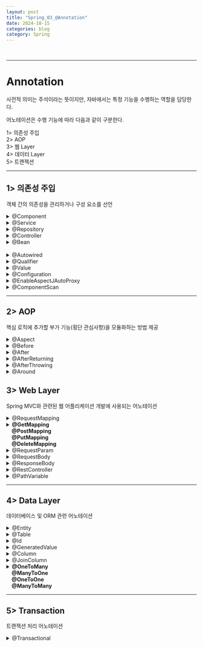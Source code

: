 ```yaml
---
layout: post
title: "Spring_03_@Annotation"
date: 2024-10-15
categories: blog
category: Spring
---
```


<br>

---
# Annotation
사전적 의미는 주석이라는 뜻이지만, 자바에서는 특정 기능을 수행하는 역할을 담당한다. <br>

어노테이션은 수행 기능에 따라 다음과 같이 구분한다.<br>
> 
1> 의존성 주입 <br>
2> AOP <br>
3> 웹 Layer <br>
4> 데이터 Layer <br>
5> 트랜젝션 <br>

<hr>

## 1> 의존성 주입
객체 간의 의존성을 관리하거나 구성 요소를 선언 <br>


<details>
<summary class="summary-title">@Component</summary>
<li>org.springframework.stereotype.Component</li>
<li>의존성 주입을 위한 기본 Annotation</li>
<li>개발자가 직접 작성한 Class를 Bean으로 등록하기 위한 어노테이션</li>
<li>@Configuration의 @ComponentScan을 통해 자동으로 검색되어 Bean으로 등록된다.</li>
<details>
<summary>예시</summary>
<div markdown="1">

```java
@Component
public class ComponentClass {
	
}
```
</div>
</details>
</details>

<details>
<summary class="summary-title">@Service</summary>
<li>org.springframework.stereotype.Service</li>
<li>비즈니스 로직을 수행하는 Component</li>
<li>@Component와 동일하게 동작하지만 비즈니스 로직을 수행하는 클래스임을 명시할 때 작성한다.</li>
<details>
<summary>API 내용 확인</summary>
<div markdown="1">

```java

```
</div>
</details>
</details>

<details>
<summary class="summary-title">@Repository</summary>
<li>org.springframework.stereotype.Repository</li>
<li>DAO _ DB와의 상호작용을 담당</li>
<li>예외 변환 (Exception Translation)</li>
<details>
<summary>API 내용 확인</summary>
<div markdown="1">

```java

```
</div>
</details>
</details>

<details>
<summary class="summary-title">@Controller</summary>
<li>org.springframework.stereotype.Controller</li>
<li>Spring MVC Controller 클래스</li>
<li>요청 처리 & 응답 반환</li>
<li>@RequestMapping과 함께 쓰인다.</li>
<details>
<summary>API 내용 확인</summary>
<div markdown="1">

```java

```
</div>
</details>
</details>





<details>
<summary class="summary-title">@Bean</summary>
<li>org.springframework.context.annotation.Bean</li>
<li>개발자가 직접 제어가 불가능한 외부 라이브러리 등을 Bean으로 만들 때 사용되는 어노테이션</li>
<details>
<summary>API 내용 확인</summary>
<div markdown="1">

```java

```
</div>
</details>
</details>

<br>

<details>
<summary class="summary-title">@Autowired</summary>
<li>org.springframework.beans.factory.annotation.Autowired</li>
<li></li>
<details>
<summary>API 내용 확인</summary>
<div markdown="1">

```java

```
</div>
</details>
</details>


<details>
<summary class="summary-title">@Qualifier</summary>
<li>org.springframework.beans.factory.annotation.Qualifier</li>
<li></li>
<details>
<summary>API 내용 확인</summary>
<div markdown="1">

```java

```
</div>
</details>
</details>


<details>
<summary class="summary-title">@Value</summary>
<li>org.springframework.beans.factory.annotation.Value</li>
<li></li>
<details>
<summary>API 내용 확인</summary>
<div markdown="1">

```java

```
</div>
</details>
</details>





<!-- 
<table>
    <thead>
        <tr>
            <th></th><th></th><th></th>
        </tr>
        <tr>
            <th>Stereotype</th>
            <th>특징</th>
            <th></th>
        </tr>
    </thead>
    <tbody>
        <tr>
            <td>@Component</td>
            <td>스프링 빈으로 등록하겠다는 표시</td>
            <td>ApplicationContext -> 컨테이너가 빈으로 등록</td>
        </tr>
        <tr>
            <td>@Service</td>
            <td>비즈니스 로직을 수행하는 Component</td>
            <td></td>
        </tr>
        <tr>
            <td>@Repository</td>
            <td>DB와 상호작용을 담당하는 Component<br>(Persistance, DAO)</td>
            <td>DB 예외 : Spring based Unchecked Exception</td>
        </tr>
        <tr>
            <td>@Controller</td>
            <td>프레젠테이션 로직을 수행하는 Component</td>
            <td>MVC 컨트롤러 : 요청 처리 & 응답 반환</td>
        </tr>
    </tbody>
    <thead>
        <tr>
            <th></th><th></th><th></th>
        </tr>
    </thead>
</table> 
-->




<details>
<summary class="summary-title">@Configuration</summary>
<li></li>
<li></li>
<details>
<summary>API 내용 확인</summary>
<div markdown="1">

```java

```
</div>
</details>
</details>


<details>
<summary class="summary-title">@EnableAspectJAutoProxy</summary>
<li></li>
<li></li>
<details>
<summary>API 내용 확인</summary>
<div markdown="1">

```java

```
</div>
</details>
</details>



<details>
<summary class="summary-title">@ComponentScan</summary>
<li>패키지를 설정하여 패키지 내 컴포넌트 스캔</li>
<li></li>
<details>
<summary>View Comments</summary>
<div markdown="1">

```java
/*
 * Copyright 2002-2023 the original author or authors.
 *
 * Licensed under the Apache License, Version 2.0 (the "License");
 * you may not use this file except in compliance with the License.
 * You may obtain a copy of the License at
 *
 *      https://www.apache.org/licenses/LICENSE-2.0
 *
 * Unless required by applicable law or agreed to in writing, software
 * distributed under the License is distributed on an "AS IS" BASIS,
 * WITHOUT WARRANTIES OR CONDITIONS OF ANY KIND, either express or implied.
 * See the License for the specific language governing permissions and
 * limitations under the License.
 */

package org.springframework.context.annotation;

import java.lang.annotation.Documented;
import java.lang.annotation.ElementType;
import java.lang.annotation.Repeatable;
import java.lang.annotation.Retention;
import java.lang.annotation.RetentionPolicy;
import java.lang.annotation.Target;

import org.springframework.beans.factory.support.BeanNameGenerator;
import org.springframework.core.annotation.AliasFor;
import org.springframework.core.type.filter.TypeFilter;

/**
 * Configures component scanning directives for use with {@link Configuration @Configuration}
 * classes.
 *
 * <p>Provides support comparable to Spring's {@code <context:component-scan>}
 * XML namespace element.
 *
 * <p>Either {@link #basePackageClasses} or {@link #basePackages} (or its alias
 * {@link #value}) may be specified to define specific packages to scan. If specific
 * packages are not defined, scanning will occur recursively beginning with the
 * package of the class that declares this annotation.
 *
 * <p>Note that the {@code <context:component-scan>} element has an
 * {@code annotation-config} attribute; however, this annotation does not. This is because
 * in almost all cases when using {@code @ComponentScan}, default annotation config
 * processing (e.g. processing {@code @Autowired} and friends) is assumed. Furthermore,
 * when using {@link AnnotationConfigApplicationContext}, annotation config processors are
 * always registered, meaning that any attempt to disable them at the
 * {@code @ComponentScan} level would be ignored.
 *
 * <p>See {@link Configuration @Configuration}'s Javadoc for usage examples.
 *
 * <p>{@code @ComponentScan} can be used as a <em>{@linkplain Repeatable repeatable}</em>
 * annotation. {@code @ComponentScan} may also be used as a <em>meta-annotation</em>
 * to create custom <em>composed annotations</em> with attribute overrides.
 *
 * <p>Locally declared {@code @ComponentScan} annotations always take precedence
 * over and effectively <em>hide</em> {@code @ComponentScan} meta-annotations,
 * which allows explicit local configuration to override configuration that is
 * <em>meta-present</em> (including composed annotations meta-annotated with
 * {@code @ComponentScan}).
 *
 * @author Chris Beams
 * @author Juergen Hoeller
 * @author Sam Brannen
 * @since 3.1
 * @see Configuration
 */
@Retention(RetentionPolicy.RUNTIME)
@Target(ElementType.TYPE)
@Documented
@Repeatable(ComponentScans.class)
public @interface ComponentScan {

	/**
	 * Alias for {@link #basePackages}.
	 * <p>Allows for more concise annotation declarations if no other attributes
	 * are needed &mdash; for example, {@code @ComponentScan("org.my.pkg")}
	 * instead of {@code @ComponentScan(basePackages = "org.my.pkg")}.
	 */
	@AliasFor("basePackages")
	String[] value() default {};

	/**
	 * Base packages to scan for annotated components.
	 * <p>{@link #value} is an alias for (and mutually exclusive with) this
	 * attribute.
	 * <p>Use {@link #basePackageClasses} for a type-safe alternative to
	 * String-based package names.
	 */
	@AliasFor("value")
	String[] basePackages() default {};

	/**
	 * Type-safe alternative to {@link #basePackages} for specifying the packages
	 * to scan for annotated components. The package of each class specified will be scanned.
	 * <p>Consider creating a special no-op marker class or interface in each package
	 * that serves no purpose other than being referenced by this attribute.
	 */
	Class<?>[] basePackageClasses() default {};

	/**
	 * The {@link BeanNameGenerator} class to be used for naming detected components
	 * within the Spring container.
	 * <p>The default value of the {@link BeanNameGenerator} interface itself indicates
	 * that the scanner used to process this {@code @ComponentScan} annotation should
	 * use its inherited bean name generator, e.g. the default
	 * {@link AnnotationBeanNameGenerator} or any custom instance supplied to the
	 * application context at bootstrap time.
	 * @see AnnotationConfigApplicationContext#setBeanNameGenerator(BeanNameGenerator)
	 * @see AnnotationBeanNameGenerator
	 * @see FullyQualifiedAnnotationBeanNameGenerator
	 */
	Class<? extends BeanNameGenerator> nameGenerator() default BeanNameGenerator.class;

	/**
	 * The {@link ScopeMetadataResolver} to be used for resolving the scope of detected components.
	 */
	Class<? extends ScopeMetadataResolver> scopeResolver() default AnnotationScopeMetadataResolver.class;

	/**
	 * Indicates whether proxies should be generated for detected components, which may be
	 * necessary when using scopes in a proxy-style fashion.
	 * <p>The default is defer to the default behavior of the component scanner used to
	 * execute the actual scan.
	 * <p>Note that setting this attribute overrides any value set for {@link #scopeResolver}.
	 * @see ClassPathBeanDefinitionScanner#setScopedProxyMode(ScopedProxyMode)
	 */
	ScopedProxyMode scopedProxy() default ScopedProxyMode.DEFAULT;

	/**
	 * Controls the class files eligible for component detection.
	 * <p>Consider use of {@link #includeFilters} and {@link #excludeFilters}
	 * for a more flexible approach.
	 */
	String resourcePattern() default ClassPathScanningCandidateComponentProvider.DEFAULT_RESOURCE_PATTERN;

	/**
	 * Indicates whether automatic detection of classes annotated with {@code @Component}
	 * {@code @Repository}, {@code @Service}, or {@code @Controller} should be enabled.
	 */
	boolean useDefaultFilters() default true;

	/**
	 * Specifies which types are eligible for component scanning.
	 * <p>Further narrows the set of candidate components from everything in {@link #basePackages}
	 * to everything in the base packages that matches the given filter or filters.
	 * <p>Note that these filters will be applied in addition to the default filters, if specified.
	 * Any type under the specified base packages which matches a given filter will be included,
	 * even if it does not match the default filters (i.e. is not annotated with {@code @Component}).
	 * @see #resourcePattern()
	 * @see #useDefaultFilters()
	 */
	Filter[] includeFilters() default {};

	/**
	 * Specifies which types are not eligible for component scanning.
	 * @see #resourcePattern
	 */
	Filter[] excludeFilters() default {};

	/**
	 * Specify whether scanned beans should be registered for lazy initialization.
	 * <p>Default is {@code false}; switch this to {@code true} when desired.
	 * @since 4.1
	 */
	boolean lazyInit() default false;


	/**
	 * Declares the type filter to be used as an {@linkplain ComponentScan#includeFilters
	 * include filter} or {@linkplain ComponentScan#excludeFilters exclude filter}.
	 */
	@Retention(RetentionPolicy.RUNTIME)
	@Target({})
	@interface Filter {

		/**
		 * The type of filter to use.
		 * <p>Default is {@link FilterType#ANNOTATION}.
		 * @see #classes
		 * @see #pattern
		 */
		FilterType type() default FilterType.ANNOTATION;

		/**
		 * Alias for {@link #classes}.
		 * @see #classes
		 */
		@AliasFor("classes")
		Class<?>[] value() default {};

		/**
		 * The class or classes to use as the filter.
		 * <p>The following table explains how the classes will be interpreted
		 * based on the configured value of the {@link #type} attribute.
		 * <table border="1">
		 * <tr><th>{@code FilterType}</th><th>Class Interpreted As</th></tr>
		 * <tr><td>{@link FilterType#ANNOTATION ANNOTATION}</td>
		 * <td>the annotation itself</td></tr>
		 * <tr><td>{@link FilterType#ASSIGNABLE_TYPE ASSIGNABLE_TYPE}</td>
		 * <td>the type that detected components should be assignable to</td></tr>
		 * <tr><td>{@link FilterType#CUSTOM CUSTOM}</td>
		 * <td>an implementation of {@link TypeFilter}</td></tr>
		 * </table>
		 * <p>When multiple classes are specified, <em>OR</em> logic is applied
		 * &mdash; for example, "include types annotated with {@code @Foo} OR {@code @Bar}".
		 * <p>Custom {@link TypeFilter TypeFilters} may optionally implement any of the
		 * following {@link org.springframework.beans.factory.Aware Aware} interfaces, and
		 * their respective methods will be called prior to {@link TypeFilter#match match}:
		 * <ul>
		 * <li>{@link org.springframework.context.EnvironmentAware EnvironmentAware}</li>
		 * <li>{@link org.springframework.beans.factory.BeanFactoryAware BeanFactoryAware}
		 * <li>{@link org.springframework.beans.factory.BeanClassLoaderAware BeanClassLoaderAware}
		 * <li>{@link org.springframework.context.ResourceLoaderAware ResourceLoaderAware}
		 * </ul>
		 * <p>Specifying zero classes is permitted but will have no effect on component
		 * scanning.
		 * @since 4.2
		 * @see #value
		 * @see #type
		 */
		@AliasFor("value")
		Class<?>[] classes() default {};

		/**
		 * The pattern (or patterns) to use for the filter, as an alternative
		 * to specifying a Class {@link #value}.
		 * <p>If {@link #type} is set to {@link FilterType#ASPECTJ ASPECTJ},
		 * this is an AspectJ type pattern expression. If {@link #type} is
		 * set to {@link FilterType#REGEX REGEX}, this is a regex pattern
		 * for the fully-qualified class names to match.
		 * @see #type
		 * @see #classes
		 */
		String[] pattern() default {};

	}

}
```
</div>
</details>

<div markdown="1">

```java
package org.springframework.context.annotation;
@Retention(RetentionPolicy.RUNTIME)
@Target(ElementType.TYPE)
@Documented
@Repeatable(ComponentScans.class)
public @interface ComponentScan {

    /**
     * Alias for {@link #basePackages}.
     * <p>Allows for more concise annotation declarations if no other attributes
     * are needed &mdash; for example, {@code @ComponentScan("org.my.pkg")}
     * instead of {@code @ComponentScan(basePackages = "org.my.pkg")}.
     */
    @AliasFor("basePackages")
    String[] value() default {};

    /**
     * Base packages to scan for annotated components.
     * <p>{@link #value} is an alias for (and mutually exclusive with) this
     * attribute.
     * <p>Use {@link #basePackageClasses} for a type-safe alternative to
     * String-based package names.
     */
    @AliasFor("value")
    String[] basePackages() default {};
```
</div>
</details>

<hr>

## 2> AOP
핵심 로직에 추가할 부가 기능(횡단 관심사항)을 모듈화하는 방법 제공


<details>
<summary class="summary-title">@Aspect</summary>
<li>org.springframework.stereotype.Aspect</li>
<li>AOP에서 사용하는 관점(Aspect)을 정의하는 클래스</li>
<li>포인트컷(Pointcut)과 어드바이스(Advice)를 포함</li>
<details>
<summary>API 내용 확인</summary>
<div markdown="1">

```java

```
</div>
</details>
</details>


<details>
<summary class="summary-title">@Before</summary>
<li></li>
<details>
<summary>API 내용 확인</summary>
<div markdown="1">

```java

```
</div>
</details>
</details>


<details>
<summary class="summary-title">@After</summary>
<li></li>
<details>
<summary>API 내용 확인</summary>
<div markdown="1">

```java

```
</div>
</details>
</details>


<details>
<summary class="summary-title">@AfterReturning</summary>
<li></li>
<details>
<summary>API 내용 확인</summary>
<div markdown="1">

```java

```
</div>
</details>
</details>


<details>
<summary class="summary-title">@AfterThrowing</summary>
<li></li>
<details>
<summary>API 내용 확인</summary>
<div markdown="1">

```java

```
</div>
</details>
</details>


<details>
<summary class="summary-title">@Around</summary>
<li>메서드 실행 전후 로직 실행</li>
<li>메서드 실행을 가로채고 제어</li>
<details>
<summary>API 내용 확인</summary>
<div markdown="1">

```java

```
</div>
</details>
</details>



## 3> Web Layer
Spring MVC와 관련된 웹 어플리케이션 개발에 사용되는 어노테이션


<details>
<summary class="summary-title">@RequestMapping</summary>
<li>org.springframework.web.bind.annotation.RequestMapping</li>
<li>HTTP 요청을 특정 메서드 또는 클래스에 매핑</li>
<li>GET, POST 등 요청 처리</li>
<details>
<summary>API 내용 확인</summary>
<div markdown="1">

```java

```
</div>
</details>
</details>


<details>
<summary>
<b>@GetMapping<br>
&emsp;@PostMapping<br>
&emsp;@PutMapping<br>
&emsp;@DeleteMapping</b></summary>
<li>org.springframework.web.bind.annotation.GetMapping</li>
&emsp; org.springframework.web.bind.annotation.PostMapping <br>
&emsp; org.springframework.web.bind.annotation.PutMapping <br>
&emsp; org.springframework.web.bind.annotation.DeleteMapping <br>
<details>
<summary>API 내용 확인</summary>
<div markdown="1">

```java

```
</div>
</details>
</details>


<details>
<summary class="summary-title">@RequestParam</summary>
<li>org.springframework.web.bind.annotation.RequestParam</li>
<li></li>
<details>
<summary>API 내용 확인</summary>
<div markdown="1">

```java

```
</div>
</details>
</details>


<details>
<summary class="summary-title">@RequestBody</summary>
<li>org.springframework.web.bind.annotation.RequestBod</li>
<li>HTTP 요청 본문을 객체로 변환하여 받을 때 사용</li>
<details>
<summary>API 내용 확인</summary>
<div markdown="1">

```java

```
</div>
</details>
</details>


<details>
<summary class="summary-title">@ResponseBody</summary>
<li>org.springframework.web.bind.annotation.ResponseBody</li>
<li>메서드 반환값을 응답 본문에 직접 넣어 반환</li>
<details>
<summary>API 내용 확인</summary>
<div markdown="1">

```java

```
</div>
</details>
</details>


<details>
<summary class="summary-title">@RestController</summary>
<li>org.springframework.web.bind.annotation.RestController</li>
<li>@Controller + @ResponseBody</li>
<li>JSON 또는 XML 형식의 데이터를 반환하는 컨트롤러</li>
<details>
<summary>API 내용 확인</summary>
<div markdown="1">

```java

```
</div>
</details>
</details>


<details>
<summary class="summary-title">@PathVariable</summary>
<li>org.springframework.web.bind.annotation.PathVariable</li>
<li>URI 경로의 변수 값을 메서드 매개변수로 전달</li>
<details>
<summary>API 내용 확인</summary>
<div markdown="1">

```java

```
</div>
</details>
</details>

<hr>

## 4> Data Layer

데이터베이스 및 ORM 관련 어노테이션 <br>


<details>
<summary class="summary-title">@Entity</summary>
<li>javax.persistence.Entity</li>
<li>JPA</li>
<li>DB 테이블과 매핑</li>
<details>
<summary>API 내용 확인</summary>
<div markdown="1">

```java

```
</div>
</details>
</details>


<details>
<summary class="summary-title">@Table</summary>
<li>javax.persistence.Table</li>
<li>엔티티 클래스가 매핑될 데이터베이스의 테이블</li>
<details>
<summary>API 내용 확인</summary>
<div markdown="1">

```java

```
</div>
</details>
</details>


<details>
<summary class="summary-title">@Id</summary>
<li>javax.persistence.Id</li>
<li>엔티티의 기본 키(PK)</li>
<details>
<summary>API 내용 확인</summary>
<div markdown="1">

```java

```
</div>
</details>
</details>


<details>
<summary class="summary-title">@GeneratedValue</summary>
<li>javax.persistence.GeneratedValue</li>
<li>기본 키 값을 자동으로 생성</li>
<details>
<summary>API 내용 확인</summary>
<div markdown="1">

```java

```
</div>
</details>
</details>


<details>
<summary class="summary-title">@Column</summary>
<li>javax.persistence.Column</li>
<li>엔티티 클래스의 필드를 테이블의 컬럼에 매핑</li>
<details>
<summary>API 내용 확인</summary>
<div markdown="1">

```java

```
</div>
</details>
</details>


<details>
<summary class="summary-title">@JoinColumn</summary>
<li>javax.persistence.JoinColumn</li>
<li>테이블 조인 (외래 키 참조)</li>
<details>
<summary>API 내용 확인</summary>
<div markdown="1">

```java

```
</div>
</details>
</details>


<details>
<summary>
<b>@OneToMany<br>
&emsp;@ManyToOne<br>
&emsp;@OneToOne<br>
&emsp;@ManyToMany</b></summary>
<li>javax.persistence.OneToMany</li>
&emsp; javax.persistence.ManyToOne<br>
&emsp; javax.persistence.OneToOne<br>
&emsp; javax.persistence.ManyToMany<br>
<details>
<summary>API 내용 확인</summary>
<div markdown="1">

```java

```
</div>
</details>
</details>

<hr>

## 5> Transaction
트랜젝션 처리 어노테이션


<details>
<summary>@Transactional</summary>
<li>org.springframework.transaction.annotation.Transactional</li>
<li>트랜젝션 자동 처리</li>
<li>예외 발생 시 자동 롤백, 정상 실행 시 커밋</li>
<details>
<summary>API 내용 확인</summary>
<div markdown="1">

```java

```
</div>
</details>
</details>